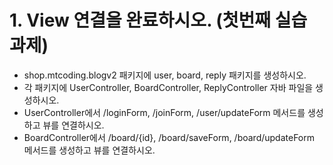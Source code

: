 # 1. View 연결을 완료하시오. (첫번째 실습 과제)
- shop.mtcoding.blogv2 패키지에 user, board, reply 패키지를 생성하시오.
- 각 패키지에 UserController, BoardController, ReplyController 자바 파일을 생성하시오.
- UserController에서 /loginForm, /joinForm, /user/updateForm 메서드를 생성하고 뷰를 연결하시오.
- BoardController에서 /board/{id}, /board/saveForm, /board/updateForm 메서드를 생성하고 뷰를 연결하시오.